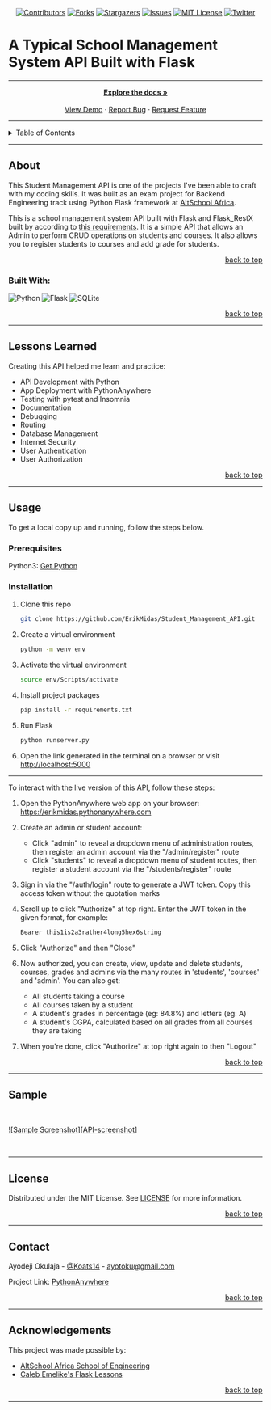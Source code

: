 
<!-- Back to Top Navigation Anchor -->
<a name="readme-top"></a>

<!-- Project Shields -->
<div align="center">

  [![Contributors][contributors-shield]][contributors-url]
  [![Forks][forks-shield]][forks-url]
  [![Stargazers][stars-shield]][stars-url]
  [![Issues][issues-shield]][issues-url]
  [![MIT License][license-shield]][license-url]
  [![Twitter][twitter-shield]][twitter-url]
</div>

<!-- Project Intro -->

# A Typical School Management System API Built with Flask
---
<div>
  <p align="center">
    <a href="https://github.com/ErikMidas/AltSch_Exam_Project#readme"><strong>Explore the docs »</strong></a>
    <br />
    <br />
    <a href="/images/sample.png">View Demo</a>
    ·
    <a href="https://github.com/ErikMidas/Student_Management_API/issues">Report Bug</a>
    ·
    <a href="https://github.com/ErikMidas/Student_Management_API/issues">Request Feature</a>
  </p>
</div>

---


<!-- Table of Contents -->
<details>
  <summary>Table of Contents</summary>
  <ol>
    <li>
      <a href="#about">About</a>
      <ul>
        <li><a href="#built-with">Built With</a></li>
      </ul>
    </li>
    <li>
      <a href="#lessons-learned">Lessons Learned</a>
    </li>
    <li>
      <a href="#usage">Usage</a>
      <ul>
        <li><a href="#prerequisites">Prerequisites</a></li>
        <li><a href="#installation">Installation</a></li>
      </ul>
    </li>    
    <li><a href="#sample">Sample</a></li>
    <li><a href="#license">License</a></li>
    <li><a href="#contact">Contact</a></li>
    <li><a href="#acknowledgements">Acknowledgements</a></li>
  </ol>
  <p align="right"><a href="#readme-top">back to top</a></p>
</details>

---

<!-- About -->
## About

This Student Management API is one of the projects I've been able to craft with my coding skills. It was built as an exam project for Backend Engineering track using Python Flask framework at <a href="https://altschoolafrica.com/schools/engineering">AltSchool Africa</a>.

This is a school management system API built with Flask and Flask_RestX built by according to [this requirements](https://docs.google.com/document/d/19ayXN5P1oV2aqW_7-As6EUpn7OQShkpAlZK4wRbrgBQ/). It is a simple API that allows an Admin to perform CRUD operations on students and courses. It also allows you to register students to courses and add grade for students.

<p align="right"><a href="#readme-top">back to top</a></p>

### Built With:

![Python][python]
![Flask][flask]
![SQLite][sqlite]

<p align="right"><a href="#readme-top">back to top</a></p>

---
<!-- Lessons from the Project -->
## Lessons Learned

Creating this API helped me learn and practice:
* API Development with Python
* App Deployment with PythonAnywhere
* Testing with pytest and Insomnia
* Documentation
* Debugging
* Routing
* Database Management
* Internet Security
* User Authentication
* User Authorization

<p align="right"><a href="#readme-top">back to top</a></p>

---

<!-- GETTING STARTED -->
## Usage

To get a local copy up and running, follow the steps below.

### Prerequisites

Python3: [Get Python](https://www.python.org/downloads/)

### Installation

1. Clone this repo
   ```sh
   git clone https://github.com/ErikMidas/Student_Management_API.git
   ```
2. Create a virtual environment
   ```sh
   python -m venv env
   ```
3. Activate the virtual environment
   ```sh
   source env/Scripts/activate
   ```
4. Install project packages
   ```sh
   pip install -r requirements.txt
   ```
5. Run Flask
   ```sh
   python runserver.py
   ```
6. Open the link generated in the terminal on a browser or visit [http://localhost:5000](http://localhost:5000)



---
To interact with the live version of this API, follow these steps:

1. Open the PythonAnywhere web app on your browser: https://erikmidas.pythonanywhere.com

2. Create an admin or student account:
   * Click "admin" to reveal a dropdown menu of administration routes, then register an admin account via the "/admin/register" route
   * Click "students" to reveal a dropdown menu of student routes, then register a student account via the "/students/register" route
   
3. Sign in via the "/auth/login" route to generate a JWT token. Copy this access token without the quotation marks

4. Scroll up to click "Authorize" at top right. Enter the JWT token in the given format, for example:
   ```sh
   Bearer this1is2a3rather4long5hex6string
   ```
5. Click "Authorize" and then "Close"

6. Now authorized, you can create, view, update and delete students, courses, grades and admins via the many routes in 'students', 'courses' and 'admin'. You can     also get:
    * All students taking a course
    * All courses taken by a student
    * A student's grades in percentage (eg: 84.8%) and letters (eg: A)
    * A student's CGPA, calculated based on all grades from all courses they are taking

7. When you're done, click "Authorize" at top right again to then "Logout"

<p align="right"><a href="#readme-top">back to top</a></p>

---
<!-- Sample Screenshot -->
## Sample

<br />

[![Sample Screenshot][API-screenshot]](https://github.com/ErikMidas/Student_Management_API/blob/main/images/sample.png)

<br />

---

<!-- License -->
## License

Distributed under the MIT License. See <a href="https://github.com/ErikMidas/Student_Management_API/blob/main/LICENSE">LICENSE</a> for more information.

<p align="right"><a href="#readme-top">back to top</a></p>

---

<!-- Contact -->
## Contact

Ayodeji Okulaja - [@Koats14](https://twitter.com/koats14) - ayotoku@gmail.com

Project Link: [PythonAnywhere](https://erikmidas.pythonanywhere.com/)

<p align="right"><a href="#readme-top">back to top</a></p>

---

<!-- Acknowledgements -->
## Acknowledgements

This project was made possible by:

* [AltSchool Africa School of Engineering](https://altschoolafrica.com/schools/engineering)
* [Caleb Emelike's Flask Lessons](https://github.com/CalebEmelike)

<p align="right"><a href="#readme-top">back to top</a></p>

---

<!-- Markdown Links & Images -->
[contributors-shield]: https://img.shields.io/github/contributors/ErikMidas/AltSch_Exam_Project.svg?style=for-the-badge
[contributors-url]: https://github.com/ErikMidas/AltSch_Exam_Project/graphs/contributors
[forks-shield]: https://img.shields.io/github/forks/ErikMidas/AltSch_Exam_Project.svg?style=for-the-badge
[forks-url]: https://github.com/ErikMidas/AltSch_Exam_Project/network/members
[stars-shield]: https://img.shields.io/github/stars/ErikMidas/AltSch_Exam_Project.svg?style=for-the-badge
[stars-url]: https://github.com/ErikMidas/AltSch_Exam_Project/stargazers
[issues-shield]: https://img.shields.io/github/issues/ErikMidas/AltSch_Exam_Project.svg?style=for-the-badge
[issues-url]: https://github.com/ErikMidas/AltSch_Exam_Project/issues
[license-shield]: https://img.shields.io/github/license/ErikMidas/AltSch_Exam_Project.svg?style=for-the-badge
[license-url]: https://github.com/ErikMidas/AltSch_Exam_Project/blob/main/LICENSE.txt
[twitter-shield]: https://img.shields.io/badge/-@koats14-1ca0f1?style=for-the-badge&logo=twitter&logoColor=white&link=https://twitter.com/koats14
[twitter-url]: https://twitter.com/koats14
[midas-blog-screenshot]: /static/images/Midas%20Blog.png
[python]: https://img.shields.io/badge/python-3670A0?style=for-the-badge&logo=python&logoColor=ffdd54
[flask]: https://img.shields.io/badge/flask-%23000.svg?style=for-the-badge&logo=flask&logoColor=white
[jinja]: https://img.shields.io/badge/jinja-white.svg?style=for-the-badge&logo=jinja&logoColor=black
[html5]: https://img.shields.io/badge/html5-%23E34F26.svg?style=for-the-badge&logo=html5&logoColor=white
[css3]: https://img.shields.io/badge/css3-%231572B6.svg?style=for-the-badge&logo=css3&logoColor=white
[sqlite]: https://img.shields.io/badge/sqlite-%2307405e.svg?style=for-the-badge&logo=sqlite&logoColor=white
